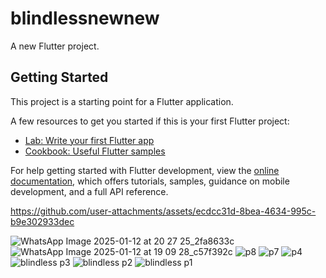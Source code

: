 # blindlessnewnew

A new Flutter project.


## Getting Started

This project is a starting point for a Flutter application.

A few resources to get you started if this is your first Flutter project:

- [Lab: Write your first Flutter app](https://docs.flutter.dev/get-started/codelab)
- [Cookbook: Useful Flutter samples](https://docs.flutter.dev/cookbook)

For help getting started with Flutter development, view the
[online documentation](https://docs.flutter.dev/), which offers tutorials,
samples, guidance on mobile development, and a full API reference.
  

https://github.com/user-attachments/assets/ecdcc31d-8bea-4634-995c-b9e302933dec

![WhatsApp Image 2025-01-12 at 20 27 25_2fa8633c](https://github.com/user-attachments/assets/fc27359f-d79b-4216-ba72-3ff087cdc93b)
![WhatsApp Image 2025-01-12 at 19 09 28_c57f392c](https://github.com/user-attachments/assets/d12eb676-aef8-4c45-961c-ae83501ca05a)
![p8](https://github.com/user-attachments/assets/f9f06aeb-b21e-432f-a2ea-63c9ee67ccc5)
![p7](https://github.com/user-attachments/assets/f90d5e13-e333-450c-973d-5793c82b9e56)
![p4](https://github.com/user-attachments/assets/d6adefa0-1f6f-4739-8bf1-66684f9c921f)
![blindless p3](https://github.com/user-attachments/assets/b1a4ffb9-7d62-4e74-9fb3-1feb1dc07512)
![blindless p2](https://github.com/user-attachments/assets/505049d9-0bf1-472d-afad-11d4a1cc7348)
![blindless p1](https://github.com/user-attachments/assets/9eb90c78-1331-4d22-a81e-ed39503ce7c2)

